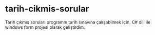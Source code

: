 # tarih-cikmis-sorular
Tarih çıkmış soruları programnı tarih sınavına çalışabilmek için, C# dili ile windows form projesi olarak geliştirdim.

